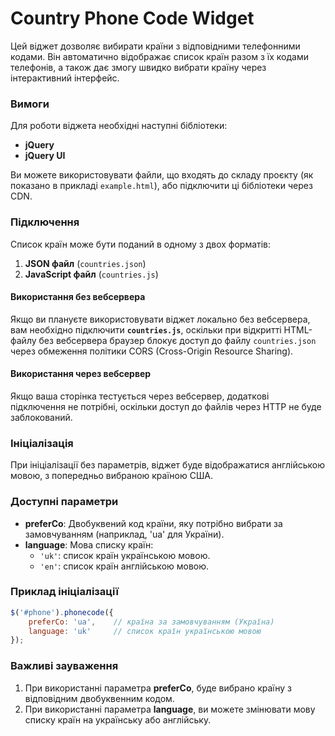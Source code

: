 # Country Phone Code Widget

Цей віджет дозволяє вибирати країни з відповідними телефонними кодами. Він автоматично відображає список країн разом з їх кодами телефонів, а також дає змогу швидко вибрати країну через інтерактивний інтерфейс.

### Вимоги

Для роботи віджета необхідні наступні бібліотеки:

- **jQuery**
- **jQuery UI**

Ви можете використовувати файли, що входять до складу проєкту (як показано в прикладі `example.html`), або підключити ці бібліотеки через CDN.

### Підключення

Список країн може бути поданий в одному з двох форматів:

1. **JSON файл** (`countries.json`)
2. **JavaScript файл** (`countries.js`)

#### Використання без вебсервера

Якщо ви плануєте використовувати віджет локально без вебсервера, вам необхідно підключити **`countries.js`**, оскільки при відкритті HTML-файлу без вебсервера браузер блокує доступ до файлу `countries.json` через обмеження політики CORS (Cross-Origin Resource Sharing).

#### Використання через вебсервер

Якщо ваша сторінка тестується через вебсервер, додаткові підключення не потрібні, оскільки доступ до файлів через HTTP не буде заблокований.

### Ініціалізація

При ініціалізації без параметрів, віджет буде відображатися англійською мовою, з попередньо вибраною країною США.

### Доступні параметри

- **preferCo**: Двобуквений код країни, яку потрібно вибрати за замовчуванням (наприклад, 'ua' для України).
- **language**: Мова списку країн:
    - `'uk'`: список країн українською мовою.
    - `'en'`: список країн англійською мовою.

### Приклад ініціалізації

```javascript
$('#phone').phonecode({
    preferCo: 'ua',    // країна за замовчуванням (Україна)
    language: 'uk'     // список країн українською мовою
});
```
### Важливі зауваження

1. При використанні параметра **preferCo**, буде вибрано країну з відповідним двобуквенним кодом.
2. При використанні параметра **language**, ви можете змінювати мову списку країн на українську або англійську.

